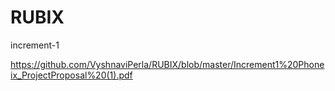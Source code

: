 # RUBIX 
increment-1

https://github.com/VyshnaviPerla/RUBIX/blob/master/Increment1%20Phoneix_ProjectProposal%20(1).pdf
